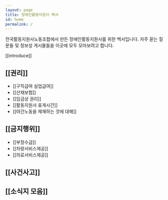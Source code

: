 ```yaml
---
layout: page
title: 장애인활동지원사 백서
id: home
permalink: /
---
```


전국활동지원사노동조합에서 만든 장애인활동지원사를 위한 백서입니다. 자주 묻는 질문들 및 정보성 게시물들을 이곳에 모두 모아보려고 합니다.

[[introduce]]

## [[권리]]
* [[구직급여 실업급여]]
* [[산재보험]]
* [[임금상 권리]]
* [[활동지원사 휴게시간]]
* [[야간노동을 제재하는 것에 대해]]

## [[금지행위]]
* [[부정수급]]
* [[차량서비스제공]]
* [[의료서비스제공]]

## [[사건사고]]

## [[소식지 모음]]

<style>
  .wrapper {
    max-width: 46em;
  }
</style>
